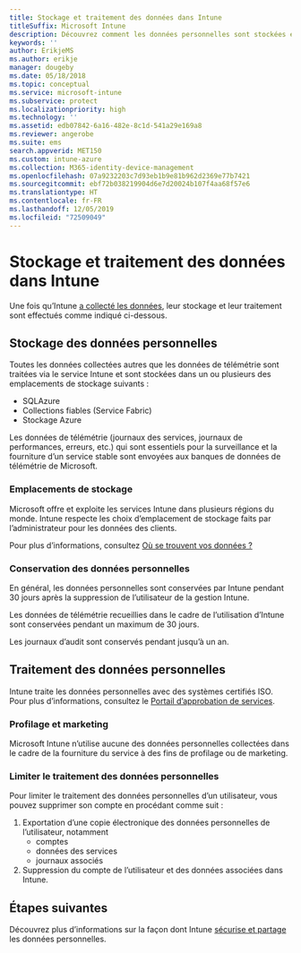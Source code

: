 ```yaml
---
title: Stockage et traitement des données dans Intune
titleSuffix: Microsoft Intune
description: Découvrez comment les données personnelles sont stockées et traitées dans Intune.
keywords: ''
author: ErikjeMS
ms.author: erikje
manager: dougeby
ms.date: 05/18/2018
ms.topic: conceptual
ms.service: microsoft-intune
ms.subservice: protect
ms.localizationpriority: high
ms.technology: ''
ms.assetid: edb07842-6a16-482e-8c1d-541a29e169a8
ms.reviewer: angerobe
ms.suite: ems
search.appverid: MET150
ms.custom: intune-azure
ms.collection: M365-identity-device-management
ms.openlocfilehash: 07a9232203c7d93eb1b9e81b962d2369e77b7421
ms.sourcegitcommit: ebf72b038219904d6e7d20024b107f4aa68f57e6
ms.translationtype: HT
ms.contentlocale: fr-FR
ms.lasthandoff: 12/05/2019
ms.locfileid: "72509049"
---
```

# <a name="data-storage-and-processing-in-intune"></a>Stockage et traitement des données dans Intune

Une fois qu’Intune [a collecté les données](privacy-data-collect.md), leur stockage et leur traitement sont effectués comme indiqué ci-dessous.

## <a name="storing-personal-data"></a>Stockage des données personnelles

Toutes les données collectées autres que les données de télémétrie sont traitées via le service Intune et sont stockées dans un ou plusieurs des emplacements de stockage suivants : 

- SQLAzure 
- Collections fiables (Service Fabric)  
- Stockage Azure 

Les données de télémétrie (journaux des services, journaux de performances, erreurs, etc.) qui sont essentiels pour la surveillance et la fourniture d’un service stable sont envoyées aux banques de données de télémétrie de Microsoft.

### <a name="storage-locations"></a>Emplacements de stockage

Microsoft offre et exploite les services Intune dans plusieurs régions du monde. Intune respecte les choix d’emplacement de stockage faits par l’administrateur pour les données des clients.

Pour plus d’informations, consultez [Où se trouvent vos données ?](https://www.microsoft.com/trust-center/privacy/data-location)

### <a name="personal-data-retention"></a>Conservation des données personnelles

En général, les données personnelles sont conservées par Intune pendant 30 jours après la suppression de l’utilisateur de la gestion Intune.

Les données de télémétrie recueillies dans le cadre de l’utilisation d’Intune sont conservées pendant un maximum de 30 jours.

Les journaux d’audit sont conservés pendant jusqu’à un an.

## <a name="processing-personal-data"></a>Traitement des données personnelles

Intune traite les données personnelles avec des systèmes certifiés ISO. Pour plus d’informations, consultez le [Portail d’approbation de services](https://www.microsoft.com/en-us/TrustCenter/stp).

### <a name="profiling-and-marketing"></a>Profilage et marketing

Microsoft Intune n’utilise aucune des données personnelles collectées dans le cadre de la fourniture du service à des fins de profilage ou de marketing. 

### <a name="restrict-processing-of-personal-data"></a>Limiter le traitement des données personnelles

Pour limiter le traitement des données personnelles d’un utilisateur, vous pouvez supprimer son compte en procédant comme suit :
1. Exportation d’une copie électronique des données personnelles de l’utilisateur, notamment
    - comptes
    - données des services
    - journaux associés
2. Suppression du compte de l’utilisateur et des données associées dans Intune.

## <a name="next-steps"></a>Étapes suivantes

Découvrez plus d’informations sur la façon dont Intune [sécurise et partage](privacy-data-secure-share.md) les données personnelles. 
